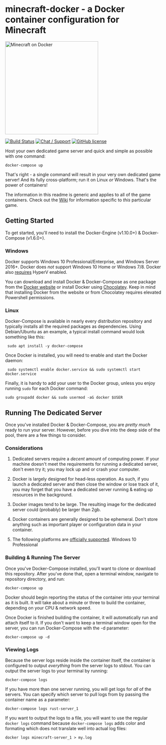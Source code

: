 # minecraft-docker - a Docker container configuration for Minecraft
<a href="www.egee.io"><img src="https://i.imgur.com/4hBUTKM.png" alt="Minecraft on Docker" width="300" /></a>

[![Build Status](https://travis-ci.org/egee-irl/gsc-minecraft.svg?branch=unstable)](https://travis-ci.org/egee-irl/gsc-minecraft)
[![Chat / Support](https://img.shields.io/badge/Chat%20%2F%20Support-discord-7289DA.svg?style=flat)](https://discord.gg/42PMX5N)
[![GitHub license](https://img.shields.io/badge/license-GPLv3-blue.svg?style=flat)](https://github.com/egee-irl/minecraft-docker/blob/stable/LICENSE)

Host your own dedicated game server and quick and simple as possible with one command:

``docker-compose up``

That's right - a single command will result in your very own dedicated game server! And its fully cross-platform; run it on Linux *or* Windows. That's the power of containers!

The information in this readme is generic and applies to all of the game containers. Check out the <a href="https://github.com/egee-irl/minecraft-docker/wiki">Wiki</a> for information specific to *this* particular game.

## Getting Started
To get started, you'll need to install the Docker-Engine (v1.10.0+) & Docker-Compose (v1.6.0+). 

### Windows
Docker supports Windows 10 Professional/Enterprise, and Windows Server 2016+. Docker does *not* support Windows 10 Home or Windows 7/8. Docker also <a href="https://docs.docker.com/docker-for-windows/install/#what-to-know-before-you-install">requires</a> HyperV enabled.

You can download and install Docker & Docker-Compose as one package from the <a href="https://docs.docker.com/compose/install/#install-compose">Docker website</a> or install Docker using <a href="https://chocolatey.org/packages/docker">Chocolatey</a>. Keep in mind that installing Docker from the website or from Chocolatey requires elevated Powershell permissions.

### Linux 
Docker-Compose is available in nearly every distribution repository and typically installs all the required packages as dependencies. Using Debian/Ubuntu as an example, a typical install command would look something like this:

`` sudo apt install -y docker-compose``

Once Docker is installed, you will need to enable and start the Docker daemon:

`` sudo systemctl enable docker.service && sudo systemctl start docker.service``

Finally, it is handy to add your user to the Docker group, unless you enjoy running ``sudo`` for each Docker command:

``sudo groupadd docker && sudo usermod -aG docker $USER``

## Running The Dedicated Server
Once you've installed Docker & Docker-Compose, you are *pretty much* ready to run your server. However, before you dive into the deep side of the pool, there are a few things to consider.

### Considerations
1. Dedicated servers require a *decent* amount of computing power. If your machine doesn't meet the requirements for running a dedicated server, don't even try it; you may lock up and or crash your computer.

2. Docker is largely designed for head-less operation. As such, if you launch a dedicated server and then close the window or lose track of it, you may forget that you have a dedicated server running & eating up resources in the background.

3. Docker images tend to be large. The resulting image for the dedicated server could (probably) be larger than 2gb.

4. Docker containers are generally designed to be ephemeral. Don't store anything such as important player or configuration data in your container.

5. The following platforms are <a href="https://docs.docker.com/engine/installation/#server">officially supported</a>. Windows 10 Professional

### Building & Running The Server
Once you've Docker-Compose installed, you'll want to clone or download this repository. After you've done that, open a terminal window, navigate to repository directory, and run:

``docker-compose up``

Docker should begin reporting the status of the container into your terminal as it is built. It will take about a minute or three to build the container, depending on your CPU & network speed.

Once Docker is finished building the container, it will automatically run and attach itself to it. If you don't want to keep a terminal window open for the server, you can run Docker-Compose with the -d parameter:

``docker-compose up -d``

### Viewing Logs
Because the server logs reside inside the container itself, the container is configured to output *everything* from the server logs to stdout. You can output the server logs to your terminal by running:

``docker-compose logs``

If you have more than one server running, you will get logs for *all* of the servers. You can specify which server to pull logs from by passing the container name as a parameter:

``docker-compose logs rust-server_1``

If you want to output the logs to a file, you will want to use the regular ``docker logs`` command because ``docker-compose logs`` adds color and formating which does not translate well into actual log files:

``docker logs minecraft-server_1 > my.log``
